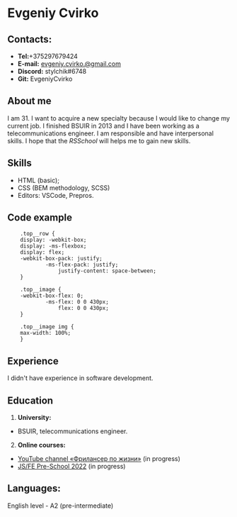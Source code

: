 # Evgeniy Cvirko
## Contacts:
* __Tel:__+375297679424
* __E-mail:__ evgeniy.cvirko.@gmail.com
* __Discord:__ stylchik#6748
* __Git:__ EvgeniyCvirko
## About me
I am 31. I want to acquire a new specialty because I would like to change my current job. I finished BSUIR in 2013 and I have been working as a telecommunications engineer.  I am responsible and have interpersonal skills. I hope that the *RSSchool* will helps me to gain new skills.
## Skills
* HTML (basic);
* CSS (BEM methodology, SCSS)
* Editors: VSCode, Prepros.
## Code example

```
	.top__row {
	display: -webkit-box;
	display: -ms-flexbox;
	display: flex;
	-webkit-box-pack: justify;
			-ms-flex-pack: justify;
				justify-content: space-between;
	}

	.top__image {
	-webkit-box-flex: 0;
			-ms-flex: 0 0 430px;
				flex: 0 0 430px;
	}

	.top__image img {
	max-width: 100%;
	}
```
## Experience
I didn't have experience in software development.
## Education
1. **University:** 
+ BSUIR, telecommunications engineer.
2. **Online courses:**
+ [YouTube channel «Фрилансер по жизни»](https://www.youtube.com/c/FreelancerLifeStyle) (in progress)
+ [JS/FE Pre-School 2022](https://app.rs.school/) (in progress)
## Languages:
English level - A2 (pre-intermediate)
